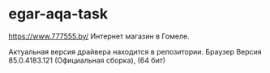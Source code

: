 # egar-aqa-task
https://www.777555.by/ Интернет магазин в Гомеле.

Актуальная версия драйвера находится в репозитории.
Браузер Версия 85.0.4183.121 (Официальная сборка), (64 бит)
